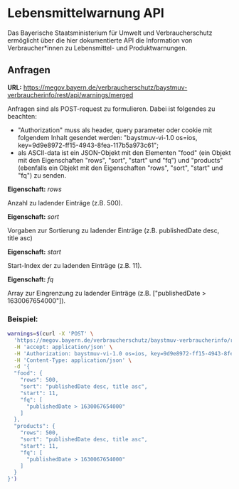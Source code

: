 # Lebensmittelwarnung API

Das Bayerische Staatsministerium für Umwelt und Verbraucherschutz ermöglicht über die hier dokumentierte API die Information von Verbraucher\*innen zu Lebensmittel- und Produktwarnungen.


## Anfragen

**URL:** https://megov.bayern.de/verbraucherschutz/baystmuv-verbraucherinfo/rest/api/warnings/merged

Anfragen sind als POST-request zu formulieren. Dabei ist folgendes zu beachten:
- "Authorization" muss als header, query parameter oder cookie mit folgendem Inhalt gesendet werden: "baystmuv-vi-1.0 os=ios, key=9d9e8972-ff15-4943-8fea-117b5a973c61"; 
- als ASCII-data ist ein JSON-Objekt mit den Elementen "food" (ein Objekt mit den Eigenschaften "rows", "sort", "start" und "fq") und "products" (ebenfalls ein Objekt mit den Eigenschaften "rows", "sort", "start" und "fq") zu senden.


**Eigenschaft:** *rows* 

Anzahl zu ladender Einträge (z.B. 500).


**Eigenschaft:** *sort* 

Vorgaben zur Sortierung zu ladender Einträge (z.B. publishedDate desc, title asc)


**Eigenschaft:** *start* 

Start-Index der zu ladenden Einträge (z.B. 11).


**Eigenschaft:** *fq* 

Array zur Eingrenzung zu ladender Einträge (z.B. ["publishedDate > 1630067654000"]).


### Beispiel:

```bash
warnings=$(curl -X 'POST' \
  'https://megov.bayern.de/verbraucherschutz/baystmuv-verbraucherinfo/rest/api/warnings/merged' \
  -H 'accept: application/json' \
  -H 'Authorization: baystmuv-vi-1.0 os=ios, key=9d9e8972-ff15-4943-8fea-117b5a973c61' \
  -H 'Content-Type: application/json' \
  -d '{
  "food": {
    "rows": 500,
    "sort": "publishedDate desc, title asc",
    "start": 11,
    "fq": [
      "publishedDate > 1630067654000"
    ]
  },
  "products": {
    "rows": 500,
    "sort": "publishedDate desc, title asc",
    "start": 11,
    "fq": [
      "publishedDate > 1630067654000"
    ]
  }
}')
```
